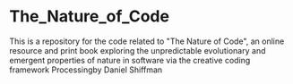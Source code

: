 # The_Nature_of_Code
This is a repository for the code related to "The Nature of Code", an online resource and print book exploring the unpredictable evolutionary and emergent properties of nature in software via the creative coding framework Processingby Daniel Shiffman
